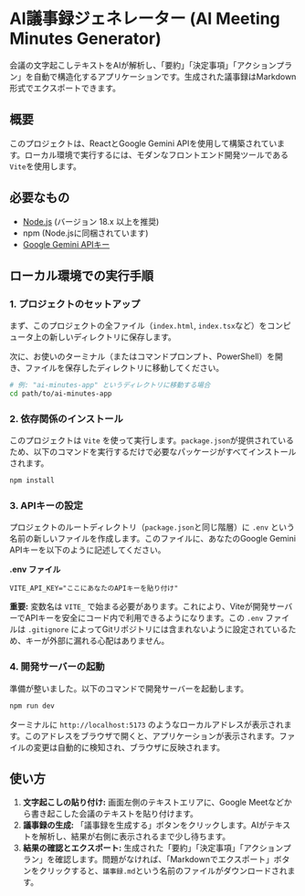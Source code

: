 # AI議事録ジェネレーター (AI Meeting Minutes Generator)

会議の文字起こしテキストをAIが解析し、「要約」「決定事項」「アクションプラン」を自動で構造化するアプリケーションです。生成された議事録はMarkdown形式でエクスポートできます。

## 概要

このプロジェクトは、ReactとGoogle Gemini APIを使用して構築されています。ローカル環境で実行するには、モダンなフロントエンド開発ツールである`Vite`を使用します。

## 必要なもの

*   [Node.js](https://nodejs.org/) (バージョン 18.x 以上を推奨)
*   npm (Node.jsに同梱されています)
*   [Google Gemini APIキー](https://ai.google.dev/pricing)

## ローカル環境での実行手順

### 1. プロジェクトのセットアップ

まず、このプロジェクトの全ファイル（`index.html`, `index.tsx`など）をコンピュータ上の新しいディレクトリに保存します。

次に、お使いのターミナル（またはコマンドプロンプト、PowerShell）を開き、ファイルを保存したディレクトリに移動してください。

```sh
# 例: "ai-minutes-app" というディレクトリに移動する場合
cd path/to/ai-minutes-app
```

### 2. 依存関係のインストール

このプロジェクトは `Vite` を使って実行します。`package.json`が提供されているため、以下のコマンドを実行するだけで必要なパッケージがすべてインストールされます。

```bash
npm install
```

### 3. APIキーの設定

プロジェクトのルートディレクトリ（`package.json`と同じ階層）に `.env` という名前の新しいファイルを作成します。このファイルに、あなたのGoogle Gemini APIキーを以下のように記述してください。

**.env ファイル**
```
VITE_API_KEY="ここにあなたのAPIキーを貼り付け"
```

**重要:** 変数名は `VITE_` で始まる必要があります。これにより、Viteが開発サーバーでAPIキーを安全にコード内で利用できるようになります。この `.env` ファイルは `.gitignore` によってGitリポジトリには含まれないように設定されているため、キーが外部に漏れる心配はありません。

### 4. 開発サーバーの起動

準備が整いました。以下のコマンドで開発サーバーを起動します。

```bash
npm run dev
```

ターミナルに `http://localhost:5173` のようなローカルアドレスが表示されます。このアドレスをブラウザで開くと、アプリケーションが表示されます。ファイルの変更は自動的に検知され、ブラウザに反映されます。

## 使い方

1.  **文字起こしの貼り付け:** 画面左側のテキストエリアに、Google Meetなどから書き起こした会議のテキストを貼り付けます。
2.  **議事録の生成:** 「議事録を生成する」ボタンをクリックします。AIがテキストを解析し、結果が右側に表示されるまで少し待ちます。
3.  **結果の確認とエクスポート:** 生成された「要約」「決定事項」「アクションプラン」を確認します。問題がなければ、「Markdownでエクスポート」ボタンをクリックすると、`議事録.md`という名前のファイルがダウンロードされます。
